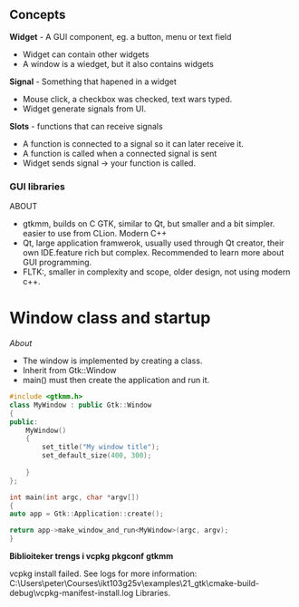 ## Concepts
**Widget** - A GUI component, eg. a button, menu or text field
- Widget can contain other widgets
- A window is a wiedget, but it also contains widgets

**Signal** - Something that hapened in a widget
- Mouse click, a checkbox was checked, text wars typed.
- Widget generate signals from UI.

**Slots** - functions that can receive signals
- A function is connected to a signal so it can later receive it.
- A function is called when a connected signal is sent
- Widget sends signal -> your function is called. 
### GUI libraries
ABOUT
- gtkmm, builds on C GTK, similar to Qt, but smaller and a bit simpler. easier to use from CLion. Modern C++
- Qt, large application framwerok, usually used through Qt creator, their own IDE.feature rich but complex. Recommended to learn more about GUI programming.
- FLTK:, smaller in complexity and scope, older design, not using modern c++.
# Window class and startup
*About*
- The window is implemented by creating a class.
- Inherit from Gtk::Window
- main() must then create the application and run it.
```cpp
#include <gtkmm.h>
class MyWindow : public Gtk::Window
{
public:
	MyWindow()
	{
		set_title("My window title");
		set_default_size(400, 300);
		
	}
};

int main(int argc, char *argv[])
{
auto app = Gtk::Application::create();

return app->make_window_and_run<MyWindow>(argc, argv);
}
```

**Biblioiteker trengs i vcpkg**
**pkgconf**
**gtkmm**


vcpkg install failed. See logs for more information: C:\Users\peter\Courses\ikt103g25v\examples\21_gtk\cmake-build-debug\vcpkg-manifest-install.log
Libraries. 